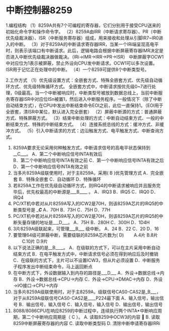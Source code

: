 # 中断控制器8259

1.编程结构
 （1）8259A共有7个可编程的寄存器，它们分别用于接受CPU送来的初始化命令字和操作命令字。
 （2）8259A由IRR（中断请求寄存器）、PR（中断优先级裁决器）、ISR（中断服务寄存器）组成，用来接收和处理从引脚IR7~IR0进入的中断。
 （3）对于8259A的中断请求寄存器IRR，当某一个IRi端呈现高电平时，则表示该端口有中断请求。此后，逻辑电路会根据中断屏蔽寄存器IMR决定是否进入中断优先级裁决器做裁决。（IRi->IMR->IRR->PR->ISR）
 中断屏蔽字OCW1中对应位为1表示被屏蔽，禁止外设向CPU发中断请求。OCW1可以多次设置。
 ISR用于记忆正在处理中的中断。
 （4）一个8259可提供8个中断类型号。

2.工作方式
 （1）优先级设置方式：全嵌套方式、特殊全嵌套方式、优先级自动循环方式、优先级特殊循环方式。
   全嵌套方式中，中断请求按优先级0~7进行处理，0级最高。当一个中断被响应时，中断类型号被放到数据总线上，当前中断服务寄存器ISR中对应位ISn被置1，然后进入中断服务程序。一般情况下（除了中断自动结束方式），在CPU中发出中断结束命令EOI之前，此位一直保持1。（EOI用于全嵌套，清ISR中某位，默认进入完全嵌套）
 （2）屏蔽中断源的方式：普通屏蔽方式、特殊屏蔽方式。
 （3）结束中断处理的方式：中断自动结束方式、一般的中断结束方式、特殊的中断结束方式。
 （4）连接系统总线的方式：缓冲方式、非缓冲方式。
 （5）引入中断请求的方式：边沿触发方式、电平触发方式、中断查询方式。
 
 
 1.	8259A要求无论采用何种触发方式，中断请求信号的高电平状态保持到__C___。
	    A．第二个中断响应信号INTA有效后     
B．第二个中断响应信号INTA有效之前	
C．第一个中断响应信号INTA有效之后   
D．第一个中断响应信号INTA有效之前
5.	当多片8259A级联使用时，对于主8259A，采用(  B   )优先管理方式
A．完全嵌套    B．特殊全嵌套     C．自动循环     D．特殊循环
14.	若8259A工作在优先级自动循环方式，则IRQ4的中断请求被响应并且服务完毕后，优先权最高的中断源是___B____ 。
	A．IRQ3	B．IRQ5	C．IRQ0	D．IRQ4
15.	PC/XT机中若对从片8259A写入的ICW2是70H，则该8259A芯片的IRQ5的中断类型号是 ____C___
	A．70H	B．73H	C．75H	D．77H	
16.	PC/XT机中若对从片8259A写入的ICW2是70H，则该8259A芯片的IRQ5的中断矢量存储的地址是___D___。
A．75H     B．280H	C．300H	D．1D4H
17.	3片8259A级联起来，可管理___B___ 级中断。
A．24	B．22	C．20	D．16	
18.	要管理64级可屏蔽中断，需要级联的8259A芯片数为( D)
　　A.4片               B.8片
　　C.10片              D.9片
20.	以下说法正确的是__B____。
A．在级联的方式下，可以在主片采用中断自动结束方式
B．在电平触发方式中，中断请求信号必须在得到响应后及时撤销
C．在级联的方式下，主片可以不设置ICW3，但从片必须设置
D．中断服务子程序发出中断结束命令，马上返回断点
21.	在中断方式下，外设数据输入到内存的路径是___D___
A．外设→数据总线→内存	B．外设→数据总线→CPU→内存
C．外设→CPU→DMAC→内存	D．外设→I∕O接口→CPU→内存
25.	当多片8259A级联使用时，对于主8259A，级联信号CAS0-CAS2是_B___，对于从8259A级联信号CAS0-CAS2是____P224最下面 
A．输入信号，输出信号      B．输出信号，输入信号
C．输入信号，输入信号      D．输出信号，输出信号
27.	8088/8086CPU在响应8259的中断过程中，连续执行两个INTA*中断响应周期，第二个中断响应周期是（ C  ）。 
A.  读取8259中OCW3的内容  B.  读取8259中断屏蔽寄存器的内容 
C.  读取中断类型码           D.  清除中断申请寄存器IRRi
